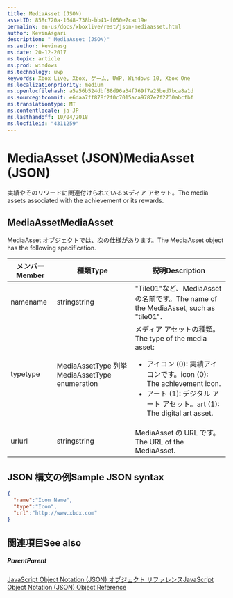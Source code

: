 ```yaml
---
title: MediaAsset (JSON)
assetID: 858c720a-1648-738b-bb43-f050e7cac19e
permalink: en-us/docs/xboxlive/rest/json-mediaasset.html
author: KevinAsgari
description: " MediaAsset (JSON)"
ms.author: kevinasg
ms.date: 20-12-2017
ms.topic: article
ms.prod: windows
ms.technology: uwp
keywords: Xbox Live, Xbox, ゲーム, UWP, Windows 10, Xbox One
ms.localizationpriority: medium
ms.openlocfilehash: a5a56b524dbf88d96a34f769f7a25bed7bca8a1d
ms.sourcegitcommit: e6daa7ff878f2f0c7015aca9787e7f2730abcfbf
ms.translationtype: MT
ms.contentlocale: ja-JP
ms.lasthandoff: 10/04/2018
ms.locfileid: "4311259"
---
```

# <a name="mediaasset-json"></a><span data-ttu-id="8017d-104">MediaAsset (JSON)</span><span class="sxs-lookup"><span data-stu-id="8017d-104">MediaAsset (JSON)</span></span>
<span data-ttu-id="8017d-105">実績やそのリワードに関連付けられているメディア アセット。</span><span class="sxs-lookup"><span data-stu-id="8017d-105">The media assets associated with the achievement or its rewards.</span></span>
<a id="ID4EN"></a>


## <a name="mediaasset"></a><span data-ttu-id="8017d-106">MediaAsset</span><span class="sxs-lookup"><span data-stu-id="8017d-106">MediaAsset</span></span>

<span data-ttu-id="8017d-107">MediaAsset オブジェクトでは、次の仕様があります。</span><span class="sxs-lookup"><span data-stu-id="8017d-107">The MediaAsset object has the following specification.</span></span>

| <span data-ttu-id="8017d-108">メンバー</span><span class="sxs-lookup"><span data-stu-id="8017d-108">Member</span></span>| <span data-ttu-id="8017d-109">種類</span><span class="sxs-lookup"><span data-stu-id="8017d-109">Type</span></span>| <span data-ttu-id="8017d-110">説明</span><span class="sxs-lookup"><span data-stu-id="8017d-110">Description</span></span>|
| --- | --- | --- |
| <span data-ttu-id="8017d-111">name</span><span class="sxs-lookup"><span data-stu-id="8017d-111">name</span></span>| <span data-ttu-id="8017d-112">string</span><span class="sxs-lookup"><span data-stu-id="8017d-112">string</span></span>| <span data-ttu-id="8017d-113">"Tile01"など、MediaAsset の名前です。</span><span class="sxs-lookup"><span data-stu-id="8017d-113">The name of the MediaAsset, such as "tile01".</span></span>|
| <span data-ttu-id="8017d-114">type</span><span class="sxs-lookup"><span data-stu-id="8017d-114">type</span></span>| <span data-ttu-id="8017d-115">MediaAssetType 列挙</span><span class="sxs-lookup"><span data-stu-id="8017d-115">MediaAssetType enumeration</span></span>| <span data-ttu-id="8017d-116">メディア アセットの種類。</span><span class="sxs-lookup"><span data-stu-id="8017d-116">The type of the media asset:</span></span> <ul><li><span data-ttu-id="8017d-117">アイコン (0): 実績アイコンです。</span><span class="sxs-lookup"><span data-stu-id="8017d-117">icon (0): The achievement icon.</span></span></li><li><span data-ttu-id="8017d-118">アート (1): デジタル アート アセット。</span><span class="sxs-lookup"><span data-stu-id="8017d-118">art (1): The digital art asset.</span></span></li></ul> | 
| <span data-ttu-id="8017d-119">url</span><span class="sxs-lookup"><span data-stu-id="8017d-119">url</span></span>| <span data-ttu-id="8017d-120">string</span><span class="sxs-lookup"><span data-stu-id="8017d-120">string</span></span>| <span data-ttu-id="8017d-121">MediaAsset の URL です。</span><span class="sxs-lookup"><span data-stu-id="8017d-121">The URL of the MediaAsset.</span></span>|

<a id="ID4EFC"></a>


## <a name="sample-json-syntax"></a><span data-ttu-id="8017d-122">JSON 構文の例</span><span class="sxs-lookup"><span data-stu-id="8017d-122">Sample JSON syntax</span></span>


```json
{
  "name":"Icon Name",
  "type":"Icon",
  "url":"http://www.xbox.com"
}

```


<a id="ID4EOC"></a>


## <a name="see-also"></a><span data-ttu-id="8017d-123">関連項目</span><span class="sxs-lookup"><span data-stu-id="8017d-123">See also</span></span>

<a id="ID4EQC"></a>


##### <a name="parent"></a><span data-ttu-id="8017d-124">Parent</span><span class="sxs-lookup"><span data-stu-id="8017d-124">Parent</span></span>

[<span data-ttu-id="8017d-125">JavaScript Object Notation (JSON) オブジェクト リファレンス</span><span class="sxs-lookup"><span data-stu-id="8017d-125">JavaScript Object Notation (JSON) Object Reference</span></span>](atoc-xboxlivews-reference-json.md)
